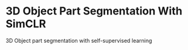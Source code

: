 # 3D Object Part Segmentation With SimCLR
3D Object part segmentation with self-supervised learning
